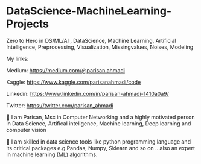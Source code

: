 # DataScience-MachineLearning-Projects
Zero to Hero in DS/ML/AI , DataScience, Machine Learning, Artificial Intelligence, Preprocessing, Visualization, Missingvalues, Noises, Modeling

My links:

Medium: https://medium.com/@parisan.ahmadi

Kaggle: https://www.kaggle.com/parisanahmadi/code

Linkedin: https://www.linkedin.com/in/parisan-ahmadi-1410a0a9/

Twitter: https://twitter.com/parisan_ahmadi

💎 I am Parisan, Msc in Computer Networking and a highly motivated person in Data Science, Artifical inteligence, Machine learning, Deep learning and computer vision

💎 I am skilled in data science tools like python programming language and its critical packages e.g Pandas, Numpy, Sklearn and so on .. 
also an expert in machine learning (ML) algorithms.
